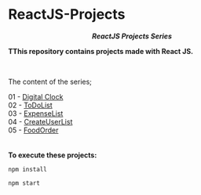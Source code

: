 # ReactJS-Projects

**_<center> ReactJS Projects Series </center>_**

**TThis repository contains projects made with React JS.**

<br>

The content of the series;

01 - [Digital Clock](01-digital-clock/README.md) <br>
02 - [ToDoList](02-to-do-list/README.md) <br>
03 - [ExpenseList](03-expense-list/README.md) <br>
04 - [CreateUserList](04-create-user-list/README.md) <br>
05 - [FoodOrder](05-food-order/README.md) <br>
<br>
<br>
**To execute these projects:**

```
npm install
```

```
npm start
```
